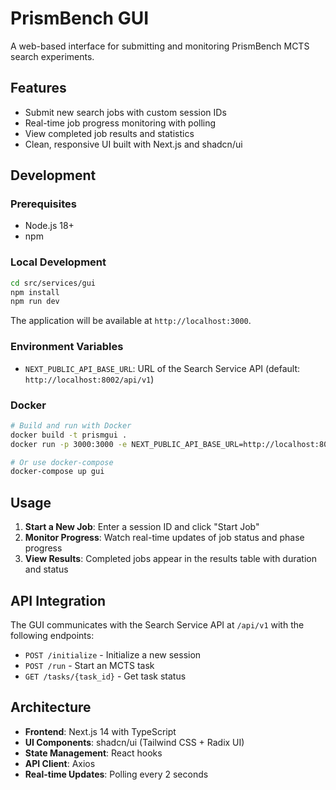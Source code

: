 # PrismBench GUI

A web-based interface for submitting and monitoring PrismBench MCTS search experiments.

## Features

- Submit new search jobs with custom session IDs
- Real-time job progress monitoring with polling
- View completed job results and statistics
- Clean, responsive UI built with Next.js and shadcn/ui

## Development

### Prerequisites

- Node.js 18+
- npm

### Local Development

```bash
cd src/services/gui
npm install
npm run dev
```

The application will be available at `http://localhost:3000`.

### Environment Variables

- `NEXT_PUBLIC_API_BASE_URL`: URL of the Search Service API (default: `http://localhost:8002/api/v1`)

### Docker

```bash
# Build and run with Docker
docker build -t prismgui .
docker run -p 3000:3000 -e NEXT_PUBLIC_API_BASE_URL=http://localhost:8002/api/v1 prismgui

# Or use docker-compose
docker-compose up gui
```

## Usage

1. **Start a New Job**: Enter a session ID and click "Start Job"
2. **Monitor Progress**: Watch real-time updates of job status and phase progress
3. **View Results**: Completed jobs appear in the results table with duration and status

## API Integration

The GUI communicates with the Search Service API at `/api/v1` with the following endpoints:

- `POST /initialize` - Initialize a new session
- `POST /run` - Start an MCTS task
- `GET /tasks/{task_id}` - Get task status

## Architecture

- **Frontend**: Next.js 14 with TypeScript
- **UI Components**: shadcn/ui (Tailwind CSS + Radix UI)
- **State Management**: React hooks
- **API Client**: Axios
- **Real-time Updates**: Polling every 2 seconds 
